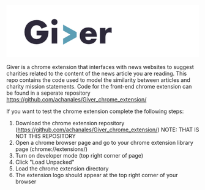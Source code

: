![alt text][logo]

[logo]: https://github.com/achanales/Giver_chrome_extension/blob/master/icons/banner.png "Giver"

Giver is a chrome extension that interfaces with news websites to suggest charities related to the content of the news article you are reading. This repo contains the code used to model the similarity between articles and charity mission statements. Code for the front-end chrome extension can be found in a seperate repository https://github.com/achanales/Giver_chrome_extension/

If you want to test the chrome extension complete the following steps:
1) Download the chrome extension repository (https://github.com/achanales/Giver_chrome_extension/)
      NOTE: THAT IS NOT THIS REPOSITORY
2) Open a chrome browser page and go to your chrome extension library page (chrome://extensions/)
3) Turn on developer mode (top right corner of page)
4) Click "Load Unpacked"
5) Load the chrome extension directory
6) The extension logo should appear at the top right corner of your browser
